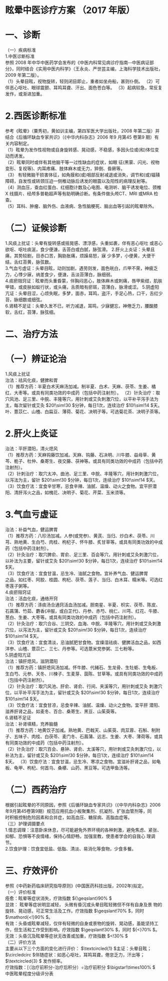 # 眩晕中医诊疗方案 （2017 年版）  
# 一、诊断  
（一）疾病标准  
1.中医诊断标准  
参照 2008 年中华中医药学会发布的《中医内科常见病诊疗指南--中医病证部分》，同时结合《实用中医内科学》（王永炎、严世芸主编，上海科学技术出版社， 2009 年第二版）。  
（1）头晕目眩，视物旋转，轻则闭目即止，重者如坐舟船，甚则仆倒。 （2）可伴恶心呕吐、眼球震颤、耳鸣耳聋、汗出、面色苍白等。  （3）起病较急，常反复发作，或渐进加重。  
# 2.西医诊断标准  
参考《眩晕》（粟秀初，黄如训主编，第四军医大学出版社，2008 年第二版）并结合《后循环缺血专家共识》（《中华内科杂志》2006 年9 月第45 卷第9 期）有关内容制定。  
（1）眩晕为发作性视物或自身旋转感、晃动感，不稳感，多因头位或(和)体位变动而诱发。  
（2）眩晕同时或伴有其他脑干等一过性缺血的症状，如眼 征(黑蒙、闪光、视物变形、复视等)、内耳疼痛、肢体麻木或无力，猝倒、昏厥等。  
（3） 有轻微脑干损害体征，如角膜和(或)咽部反射减退或消失，调节和(或)辐辏障碍，自发性或转颈压迫一侧椎动脉后诱发的眼震以及阳性的病理反射等。  
（4）测血压，查血红蛋白、红细胞计数及心电图、电测听、脑干诱发电位、颈椎X 线摄片、经颅多普勒超声等有助明确诊断。有条件做头颅CT、MRI 或MRA 检查。  
（5）耳科、肿瘤、脑外伤、血液病、急性脑梗死、脑出血等引起的眩晕除外。  
# （二）证候诊断  
1.风痰上扰证：头晕有旋转感或摇晃感、漂浮感，头重如裹，伴有恶心呕吐 或恶心欲呕、呕吐痰涎，食少便溏，舌苔白或白腻，脉弦滑。  2.肝火上炎证：头晕且痛，其势较剧，目赤口苦，胸胁胀痛，烦躁易怒，寐 少多梦，小便黄，大便干结，舌红苔黄，脉弦数。  
3.气血亏虚证：头晕目眩，动则加剧，遇劳则发，面色晄白，爪甲不荣，神疲乏力，心悸少寐，纳差食少，便溏，舌淡苔薄白，脉细弱。  
4.痰瘀阻窍证：眩晕而头重昏蒙，伴胸闷恶心，肢体麻木或刺痛，唇甲紫绀，肌肤甲错，或皮肤如蚁行状，或头痛，舌质暗有瘀斑，苔薄白，脉滑或涩。 5.阴虚阳亢证：头晕目涩，心烦失眠，多梦，面赤，耳鸣，盗汗，手足心热，口干，舌红少苔，脉细数或细弦。  
6.肾精不足证：头晕久发不已，听力减退，耳鸣，少寐健忘，神倦乏力，腰酸膝软，舌红，苔薄，脉弦细。  
# 二、治疗方法  
# （一）辨证论治  
1.风痰上扰证  
治法：祛风化痰，健脾和胃  
（1）推荐方药：半夏白术天麻汤加减。制半夏、白术、天麻、茯苓、生姜、橘红、大枣等。或具有同类功效的中成药（包括中药注射剂）。  （2）针灸治疗：取穴风池、足三里、中脘、丰隆等穴，用针刺或艾灸刺激穴位，以平补平泻手法为主，每次留针或艾灸 $20\!\sim\!30 $分钟，每日1次，连续治疗 $10\!\sim\!14 $天。  
叶、薏苡仁、山楂、白扁豆、薄荷、菊花、决明子等。可选菊花茶、决明子茶等。  
# 2.肝火上炎证  
治法：平肝潜阳，清火熄风  
（1）推荐方药：天麻钩藤饮加减。天麻、钩藤、石决明、川牛膝、益母草、黄芩、栀子、杜仲、桑寄生、夜交藤、茯神等。或具有同类功效的中成药（包括中药注射剂）。  
（2）针刺治疗：取穴太冲、曲池、足三里、中脘、丰隆等穴，用针刺刺激穴位，以泻法为主，留针 $20\!\sim\!30 $分钟，每日1次，连续治疗 $10\!\sim\!14 $天。  
（3）饮食疗法：宜食辛甘寒，忌食辛辣、油腻、温燥、动火之食物。宜平肝潜阳、清肝泻火之品，如槐花、决明子、菊花、芹菜、玉米须等。  
# 3.气血亏虚证  
治法：补益气血，健运脾胃  
（1）推荐方药：八珍汤加减。人参(或党参)、黄芪、当归、炒白术、茯苓、川芎、熟地黄、生白芍、肉桂、枸杞子、怀牛膝、炙甘草等。或具有同类功效的中成药（包括中药注射剂）。  
（2）针灸治疗：取穴脾俞、胃俞、足三里、百会等穴，用针刺或艾灸刺激穴位，以补法为主要，留针或艾灸 $20\!\sim\!30 $分钟，每日1次，连续治疗 $10\!\sim\!14 $天。  
（3）饮食疗法：宜食甘温，忌生冷、油腻之食物。宜补养气血、健运脾胃  
之品，如红枣、阿胶、桂圆、枸杞、茯苓、莲子、当归、白木耳、糯米等。可选红枣莲子粥等。  
4.痰瘀阻窍证  
治法：活血化痰，通络开窍  
（1）推荐方药：涤痰汤合通窍活血汤加减。胆南星、半夏、枳实、茯苓、陈皮、石菖蒲、竹茹、麝香(冲服，或白芷代)、丹参、赤芍、桃仁、川芎、红花、牛膝、葱白、生姜、大枣等。或具有同类功效的中成药（包括中药注射剂）。  
（2）针灸治疗：取穴合谷、三阴交、血海、中脘、丰隆等穴，用针刺或艾灸刺激穴位，以泻法为主，留针或艾灸 $20\!\sim\!30 $分钟，每日1次，连续治疗 $10\!\sim\!14 $天。  
（3）饮食疗法：宜食清淡，忌油腻肥甘食物。宜燥湿祛痰、健脾活血之品，如西洋参、山楂、薏苡仁、三七、丹参等。可选薏米党参粥、三七粉等。  
5.阴虚阳亢证  
治法：镇肝熄风，滋阴潜阳  
（1）推荐方药：镇肝熄风汤加减。怀牛膝、代赭石、生龙骨、生牡蛎、生龟板、生白芍、元参、天冬、川楝子、生麦芽、茵陈、甘草等。或具有同类功效的中成药（包括中药注射剂）。  
（2）针灸治疗：取穴风池、肝俞、肾俞、行间、夹溪等穴，用针刺或艾灸 刺激穴位，以平补平泻手法为主，留针或艾灸 $20\!\sim\!30 $分钟，每日1次，连续治疗 $10\!\sim\!14 $天。  
（3）饮食疗法：宜食甘凉，忌食辛辣、油腻、温燥、动火之食物。宜平肝 潜阳、滋养肝肾之品，如麦冬、百合、桑寄生、黑豆、山茱萸等。  
6.肾精不足证  
治法：补肾填精，充养脑髓  
（1）推荐方药：地黄饮子加减。熟地黄、巴戟天、山茱萸、肉苁蓉、石斛、制附子、五味子、肉桂、白茯苓、麦门冬、石菖蒲、远志、生姜、大枣、薄荷等。或具有同类功效的中成药（包括中药注射剂）。  
（2）针灸治疗：取穴百会、悬钟、肾俞、太溪等穴，用针刺或艾灸刺激穴位，以补法为主，留针或艾灸 $20\!\sim\!30 $分钟，每日1次，连续治疗 $10\!\sim\!14 $天。 （3）饮食疗法：宜食甘温，忌生冷、寒凉之食物。宜滋补肝肾之品，如龟 板、龟甲、枸杞、何首乌、桑椹、山药、黑豆等。可选甲鱼汤等。  
# （二）西药治疗  
根据引起眩晕的不同原因，参照《后循环缺血专家共识》（《中华内科杂志》2006年9月第45卷第9期）规范应用抗血小板聚集剂、抗凝剂、扩张血管剂等，同  
时积极控制危险因素和合并症，如高血压、糖尿病、高脂血症等。  
（三）护理调摄要点  
1.情志调理：注意卧床休息，尽可能避免外界环境的各种刺激，避免焦虑、紧张、抑郁、恐惧等不良情绪，保持心情舒畅，加强宣教，使患者学会的自我心 理调节。  
2.饮食护理：饮食宜低盐、低脂、清淡、易消化等食物，少食多餐。  
# 三、疗效评价  
参照《中药新药临床研究指导原则》(中国医药科技出版，2002年)拟定。  
（一）评价标准  
痊愈：眩晕等症状消失，疗效指数 ${\geqslant}90\% $  
显效： 眩晕等症状明显减轻， 头微有昏沉或头晕目眩轻微但不伴有自身及景 物的旋转、晃动感，可正常生活及工作。疗效指数 $\geqslant\!70\% $，同时 $\mathord{<\!}90\% $。  
有效：头昏或眩晕减轻，仅伴有轻微的自身或景物的旋转、晃动感，虽能坚持工作，但生活和工作受到影响。疗效指数 $\geqslant\!30\% $，同时 ${<}70\% $。  
无效：头昏沉及眩晕等症状无改善或加重，疗效指数 $<\!30\% $  
（二）评价方法  
主要从以下三个方面的变化进行评价： $\textcircled{1} $主证：头晕目眩； $\circledcirc $伴随症状：如恶心呕吐，耳鸣耳聋，倦怠乏力，汗出等； $\textcircled{3} $ 发作频率。  
疗效指数：[（治疗前积分-治疗后积分）÷治疗前积分 $\bigstar\!\times100\% $  
中医眩晕程度分级评分表 
